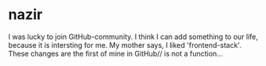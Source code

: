 # nazir

I was lucky to join GitHub-community. I think I can add something to our life, because it is intersting for me. My mother says, I liked 'frontend-stack'.
These changes are the first of mine in GitHub//
is not a function...

